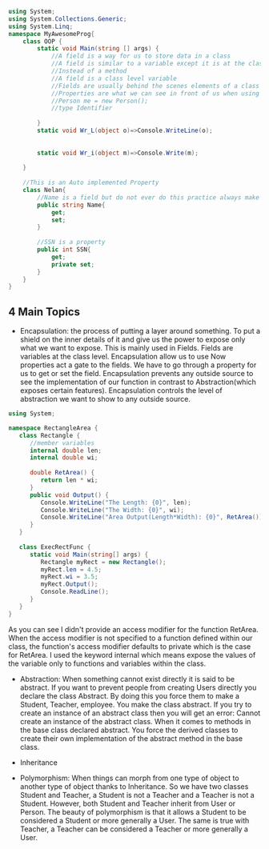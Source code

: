 


```cs
using System;
using System.Collections.Generic;
using System.Linq;
namespace MyAwesomeProg{
    class OOP {
        static void Main(string [] args) {
            //A field is a way for us to store data in a class
            //A field is similar to a variable except it is at the class level
            //Instead of a method
            //A field is a class level variable
            //Fields are usually behind the scenes elements of a class
            //Properties are what we can see in front of us when using a class
            //Person me = new Person();
            //type Identifier
            
        }
        static void Wr_L(object o)=>Console.WriteLine(o);
     
        
        static void Wr_i(object m)=>Console.Write(m);
      
    }
    
    //This is an Auto implemented Property
    class Nelan{
        //Name is a field but do not ever do this practice always make your fields private
        public string Name{
            get;
            set;
        }
        
        //SSN is a property 
        public int SSN{
            get;
            private set;
        }
    }
}
```
## 4 Main Topics
* Encapsulation: the process of putting a layer around something.
To put a shield on the inner details of it and give us the power to expose only what we want to expose. 
This is mainly used in Fields. Fields are variables at the class level. Encapsulation allow us to use 
Now properties act a gate to the fields. We have to go through a property for us to get or set the field. Encapsulation prevents any outside source
to see the implementation of our function in contrast to Abstraction(which exposes certain features). Encapsulation controls the level of abstraction we want
to show to any outside source.
```cs
using System;

namespace RectangleArea {
   class Rectangle {
      //member variables
      internal double len;
      internal double wi;
      
      double RetArea() {
         return len * wi;
      }
      public void Output() {
         Console.WriteLine("The Length: {0}", len);
         Console.WriteLine("The Width: {0}", wi);
         Console.WriteLine("Area Output(Length*Width): {0}", RetArea());
      }
   }
   
   class ExecRectFunc {
      static void Main(string[] args) {
         Rectangle myRect = new Rectangle();
         myRect.len = 4.5;
         myRect.wi = 3.5;
         myRect.Output();
         Console.ReadLine();
      }
   }
}
```
As you can see I didn't provide an access modifier for the function RetArea. When the access modifier is not specified to a function defined within our class,
the function's access modifier defaults to private which is the case for RetArea. I used the keyword internal which means expose the values of the variable
only to functions and variables within the class.



* Abstraction: When something cannot exist directly it is said to be abstract. If you want to prevent people from creating Users directly you declare
the class Abstract. By doing this you force them to make a Student, Teacher, employee. You make the class abstract. If you try to create an instance of an
abstract class then you will get an error: Cannot create an instance of the abstract class. When it comes to methods in the base class declared abstract. You force
the derived classes to create their own implementation of the abstract method in the base class.

* Inheritance 

* Polymorphism: When things can morph from one type of object to another type of object thanks to Inheritance. So we have two classes Student and Teacher, a Student
is not a Teacher and a Teacher is not a Student. However, both Student and Teacher inherit from User or Person. The beauty of polymorphism is that it allows a
Student to be considered a Student or more generally a User. The same is true with Teacher, a Teacher can be considered a Teacher or more generally a User.
